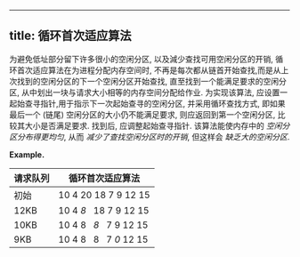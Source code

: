 
---
title: 循环首次适应算法
---

为避免低址部分留下许多很⼩的空闲分区, 以及減少查找可⽤空闲分区的开销, 循环⾸次适应算法在为进程分配内存空间时, 不再是每次都从链⾸开始查找,⽽是从上次找到的空闲分区的下⼀个空闲分区开始查找, 直⾄找到⼀个能满⾜要求的空闲分区, 从中划出⼀块与请求⼤⼩相等的内存空间分配给作业. 为实现该算法, 应设置⼀起始查寻指针,⽤于指⽰下⼀次起始查寻的空闲分区, 并采⽤循环查找⽅式, 即如果最后⼀个 (链尾) 空闲分区的⼤⼩仍不能满⾜要求, 则应返回到第⼀个空闲分区, ⽐较其⼤⼩是否满⾜要求. 找到后, 应调整起始查寻指针. 该算法能使内存中的 *空闲分区分布得更均匀*, 从⽽ *减少了查找空闲分区时的开销*, 但这样会 *缺乏⼤的空闲分区*.

$\textbf{Example.}$ 

| 请求队列 | 循环首次适应算法 |
| - | - |
| 初始 | 10 4 20 18 7 9 12 15 |
| 12KB | 10 4 *8* $~$ 18 7 9 12 15 |
| 10KB | 10 4 8 $~$ *8* $~$ 7 9 12 15  |
| 9KB | 10 4 8 $~$ 8 $~$ 7 *0* 12 15  |
